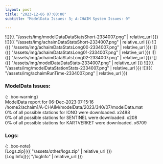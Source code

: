 ```yaml
---
layout: post
title: "2023-12-06 07:00:00"
subtitle: "ModelData Issues: 3; A-CHAIM System Issues: 0"

---
```


![]({{ "/assets/img/modelDataDataStatsShort-2334007.png" | relative_url }})
![]({{ "/assets/img/achaimDataStatsShort-2334007.png" | relative_url }})
![]({{ "/assets/img/achaimDataStatsLong00-2334007.png" | relative_url }})
![]({{ "/assets/img/achaimDataStatsLong01-2334007.png" | relative_url }})
![]({{ "/assets/img/achaimDataStatsLong02-2334007.png" | relative_url }})
![]({{ "/assets/img/modelDataDataStats-2334007.png" | relative_url }})
![]({{ "/assets/img/modelDataStationStats-2334007.png" | relative_url }})
![]({{ "/assets/img/achaimRunTime-2334007.png" | relative_url }})


### ModelData Issues:  
  
{: .box-warning}  
 ModelData report for 06-Dec-2023 07:15:16   
 /home2/achaim1/A-CHAIM/modelData/2023/340/07/modelData.mat   
 0% of all possible stations for IONO were downloaded. x2488   
 0% of all possible stations for SENTINEL were downloaded. x208   
 0% of all possible stations for KARTVERKET were downloaded. x6709   
  


### Logs:  
  
{: .box-note}  
[Logs.zip]({{ "/assets/other/logs.zip" | relative_url }})  
[Log Info]({{ "/logInfo" | relative_url }})  

